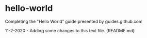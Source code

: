 # hello-world
Completing the "Hello World" guide presented by guides.github.com 

11-2-2020 - Adding some changes to this text file. (README.md)

